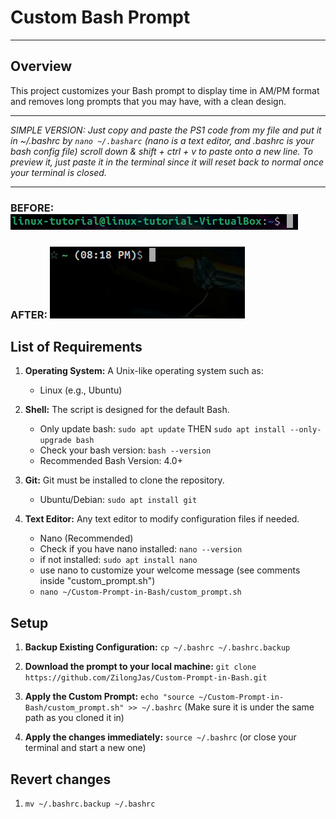 # Custom Bash Prompt
___
## Overview
This project customizes your Bash prompt to display time in AM/PM format and removes long prompts that you may have, with a clean design.
___
*SIMPLE VERSION: Just copy and paste the PS1 code from my file and put it in ~/.bashrc by `nano ~/.basharc` (nano is a text editor, and .bashrc is your bash config file) scroll down & shift + ctrl + v to paste onto a new line. To preview it, just paste it in the terminal since it will reset back to normal once your terminal is closed.*
___
### BEFORE: ![before](/images/before.png) 
### AFTER: ![before](/images/prompt.gif) 

## List of Requirements
1. **Operating System:**
A Unix-like operating system such as:
	- Linux (e.g., Ubuntu)

2. **Shell:**
The script is designed for the default Bash.
	- Only update bash: ```sudo apt update``` THEN ```sudo apt install --only-upgrade bash```
	- Check your bash version: ```bash --version```
  	- Recommended Bash Version: 4.0+

3. **Git:**
Git must be installed to clone the repository.
	- Ubuntu/Debian: ```sudo apt install git```

4. **Text Editor:**
Any text editor to modify configuration files if needed.
	- Nano (Recommended)
	- Check if you have nano installed: ```nano --version```
	- if not installed: ```sudo apt install nano```
	- use nano to customize your welcome message (see comments inside "custom_prompt.sh")
	- ```nano ~/Custom-Prompt-in-Bash/custom_prompt.sh```

## Setup
1. **Backup Existing Configuration:** ```cp ~/.bashrc ~/.bashrc.backup```

2. **Download the prompt to your local machine:** ```git clone https://github.com/ZilongJas/Custom-Prompt-in-Bash.git```

3. **Apply the Custom Prompt:** ```echo "source ~/Custom-Prompt-in-Bash/custom_prompt.sh" >> ~/.bashrc```
(Make sure it is under the same path as you cloned it in)

4. **Apply the changes immediately:** ```source ~/.bashrc``` (or close your terminal and start a new one)

## Revert changes
1. ```mv ~/.bashrc.backup ~/.bashrc```

